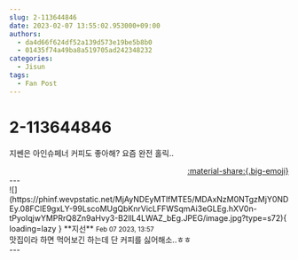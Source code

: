 ```yaml
---
slug: 2-113644846
date: 2023-02-07 13:55:02.953000+09:00
authors:
  - da4d66f624df52a139d573e19be5b8b0
  - 01435f74a49ba8a519705ad242348232
categories:
  - Jisun
tags:
  - Fan Post
---
```


# 2-113644846

<div class="post-container" markdown="1">
<div class="content-container md-sidebar__scrollwrap" markdown="1">

지쎈은 아인슈페너 커피도 좋아해? 요즘 완전 홀릭.. 

</div>
</div>

<div style="text-align: right;" markdown="1">
<a href="https://weverse.io/fromis9/fanpost/2-113644846" style="text-align: right;">:material-share:{.big-emoji}</a>
</div>
---

<div class="comments-container md-sidebar__scrollwrap" markdown="1">
<div class="comment" markdown="1">
<div class='id-container' markdown="1">
![](https://phinf.wevpstatic.net/MjAyNDEyMTlfMTE5/MDAxNzM0NTgzMjY0NDEy.08FClE9gxLY-99LscoMUgQbKnrVicLFFWSqmAi3eGLEg.hXV0n-tPyoIqjwYMPRrQ8Zn9aHvy3-B2llL4LWAZ_bEg.JPEG/image.jpg?type=s72){ loading=lazy }
**<span class="artist">지선</span>** <small>Feb 07 2023, 13:57</small><br>
</div>
<div class='comment-body' markdown="1">
맛집이라 하면 먹어보긴 하는데 단 커피를 싫어해소..ㅎㅎ
</div>
</div>
</div>
---

